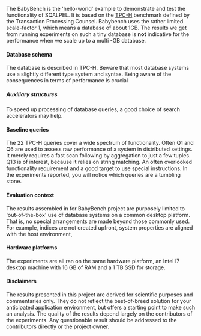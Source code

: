 The BabyBench is the 'hello-world' example to demonstrate and test the functionality of SQALPEL. It is based on the [TPC-H](tpc.org) benchmark defined by the Transaction Processing Counsel. Babybench uses the rather limited scale-factor 1, which means a database of about 1GB. The results we get from running experiments on such a tiny database is **not** indicative for the performance when we scale up to a multi -GB database.
#### Database schema
The database is described in TPC-H. Beware that most database systems use a slightly different type system and syntax. Being aware of the consequences in terms of performance is crucial

##### Auxiliary structures
To speed up processing of database queries, a good choice of search accelerators may help.

#### Baseline queries
The 22 TPC-H queries cover a wide spectrum of functionality. Often Q1 and Q6 are used to assess raw performance of a system in distributed settings. It merely requires a fast scan following by aggregation to just a few   tuples. Q13 is of interest, because it relies on string matching. An often overlooked functionality requirement and a good target to use special instructions. In the experiments reported, you will notice which queries are a  tumbling stone.

#### Evaluation context
The results assembled in for BabyBench project are purposely limited to 'out-of-the-box' use of database systems on a  common desktop platform. That is, no special arrangements are made beyond those commonly used. For example, indices are not created upfront,  system properties are aligned with the host environment,

#### Hardware platforms
The experiments are all ran on the same hardware platform, an Intel I7 desktop machine with 16 GB of RAM and a 1 TB SSD for storage.

#### Disclaimers
The results presented in this project are derived for scientific purposes and commentaries only. They do not reflect the best-of-breed solution for your anticipated application environment,  but offers a starting point to make such an analysis. The quality of the results depend largely on the contributors of the experiments. Any questionable result should be addressed to the contributors directly  or the project owner.

